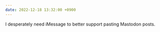```yaml
---
date: 2022-12-18 13:32:00 +0900
---
```


I desperately need iMessage to better support pasting Mastodon posts.
